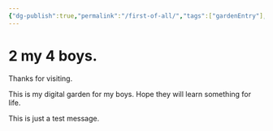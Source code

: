 ```yaml
---
{"dg-publish":true,"permalink":"/first-of-all/","tags":["gardenEntry"],"created":"2025-01-27T15:44:39.654+01:00","updated":"2025-01-27T16:28:10.876+01:00"}
---
```



# 2 my 4 boys.
Thanks for visiting. 

This is my digital garden for my boys. Hope they will learn something for life.

This is just a test message.
